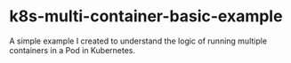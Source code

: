 # k8s-multi-container-basic-example
A simple example I created to understand the logic of running multiple containers in a Pod in Kubernetes.
